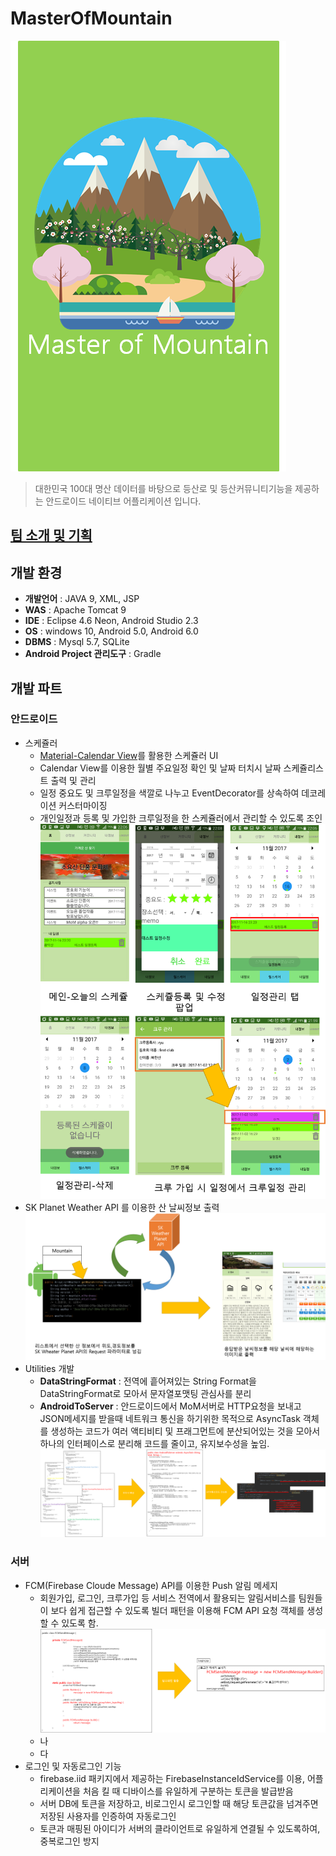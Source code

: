# MasterOfMountain
![MasterOfMountain intro](https://github.com/OneHundredTwo/GraduationProject/blob/master/forReadme/img/img_loading.png "MoM 인트로")
> 대한민국 100대 명산 데이터를 바탕으로 등산로 및 등산커뮤니티기능을 제공하는 안드로이드 네이티브 어플리케이션 입니다.


## [팀 소개 및 기획](https://github.com/OneHundredTwo/GraduationProject/blob/master/forReadme/기획및설계.pdf)

## 개발 환경
* **개발언어** : JAVA 9, XML, JSP
* **WAS** : Apache Tomcat 9
* **IDE** : Eclipse 4.6 Neon, Android Studio 2.3 
* **OS** : windows 10, Android 5.0, Android 6.0
* **DBMS** : Mysql 5.7, SQLite
* **Android Project 관리도구** : Gradle

## 개발 파트
### 안드로이드
* 스케쥴러
	* [Material-Calendar View](https://github.com/prolificinteractive/material-calendarview)를 활용한 스케쥴러 UI
	* Calendar View를 이용한 월별 주요일정 확인 및 날짜 터치시 날짜 스케쥴리스트 출력 및 관리
	* 일정 중요도 및 크루일정을 색깔로 나누고 EventDecorator를 상속하여 데코레이션 커스터마이징
	* 개인일정과 등록 및 가입한 크루일정을 한 스케쥴러에서 관리할 수 있도록 조인
![MoM 스케쥴러](https://github.com/OneHundredTwo/GraduationProject/blob/master/forReadme/img/and_schedular.png "mom 스케쥴러")
* SK Planet Weather API 를 이용한 산 날씨정보 출력
![날씨 API를 이용한 산날씨 출력](https://github.com/OneHundredTwo/GraduationProject/blob/master/forReadme/img/and_weather.png "날씨 API를 이용한 산날씨 출력")
* Utilities 개발
	* **DataStringFormat** : 전역에 흩어져있는 String Format을 DataStringFormat로 모아서 문자열포맷팅 관심사를 분리
	* **AndroidToServer** : 안드로이드에서 MoM서버로 HTTP요청을 보내고 JSON메세지를 받을때 네트워크 통신을 하기위한 목적으로 AsyncTask 객체를 생성하는 코드가 여러 액티비티 및 프래그먼트에 분산되어있는 것을 모아서 하나의 인터페이스로 분리해 코드를 줄이고, 유지보수성을 높임.
	![Android To Server](https://github.com/OneHundredTwo/GraduationProject/blob/master/forReadme/img/and_ant.png "Android To Server")
### 서버
*  FCM(Firebase Cloude Message) API를 이용한 Push 알림 메세지 
	* 회원가입, 로그인, 크루가입 등 서비스 전역에서 활용되는 알림서비스를 팀원들이 보다 쉽게 접근할 수 있도록 빌더 패턴을 이용해 FCM API 요청 객체를 생성할 수 있도록 함.
	![FCM Builder Pattern](https://github.com/OneHundredTwo/GraduationProject/blob/master/forReadme/img/server_fcm1.png "FCM Builder Pattern")
	* 나
	* 다
* 로그인 및 자동로그인 기능
	* firebase.iid 패키지에서 제공하는 FirebaseInstanceIdService를 이용, 어플리케이션을 처음 킬 때 디바이스를 유일하게 구분하는 토큰을 발급받음
	* 서버 DB에 토큰을 저장하고, 비로그인시 로그인할 때 해당 토큰값을 넘겨주면 저장된 사용자를 인증하여 자동로그인
	* 토큰과 매핑된 아이디가 서버의 클라이언트로 유일하게 연결될 수 있도록하여, 중복로그인 방지